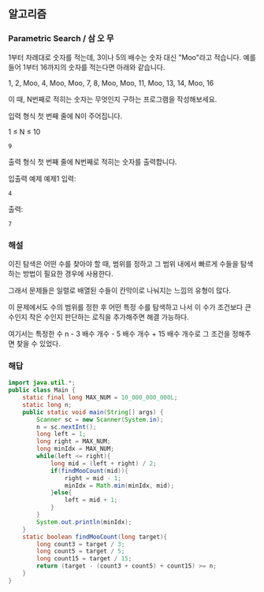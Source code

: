 ## 알고리즘

### Parametric Search / 삼 오 무

1부터 차례대로 숫자를 적는데, 3이나 5의 배수는 숫자 대신 "Moo"라고 적습니다. 예를 들어 1부터 16까지의 숫자를 적는다면 아래와 같습니다.

1, 2, Moo, 4, Moo, Moo, 7, 8, Moo, Moo, 11, Moo, 13, 14, Moo, 16

이 때, N번째로 적히는 숫자는 무엇인지 구하는 프로그램을 작성해보세요.

입력 형식
첫 번째 줄에 N이 주어집니다.

1 ≤ N ≤ 10 

```
9
```
 
출력 형식
첫 번째 줄에 N번째로 적히는 숫자를 출력합니다.

입출력 예제
예제1
입력:

```
4
```
출력:

```
7
```

### 해설

이진 탐색은 어떤 수를 찾아야 할 때, 범위를 정하고 그 범위 내에서 빠르게 수들을 탐색하는 방법이 필요한 경우에 사용한다.

그래서 문제들은 일렬로 배열된 수들이 칸막이로 나눠지는 느낌의 유형이 많다.

이 문제에서도 수의 범위를 정한 후 어떤 특정 수를 탐색하고 나서 이 수가 조건보다 큰 수인지 작은 수인지 판단하는 로직을 추가해주면 해결 가능하다.

여기서는 특정한 수 n - 3 배수 개수 - 5 배수 개수 + 15 배수 개수로 그 조건을 정해주면 찾을 수 있었다.

### 해답

```java
import java.util.*;
public class Main {
    static final long MAX_NUM = 10_000_000_000L;
    static long n;
    public static void main(String[] args) {
        Scanner sc = new Scanner(System.in);
        n = sc.nextInt();
        long left = 1;
        long right = MAX_NUM;
        long minIdx = MAX_NUM;
        while(left <= right){
            long mid = (left + right) / 2;
            if(findMooCount(mid)){
                right = mid - 1;
                minIdx = Math.min(minIdx, mid);
            }else{
                left = mid + 1;
            }
        }
        System.out.println(minIdx);
    }
    static boolean findMooCount(long target){
        long count3 = target / 3;
        long count5 = target / 5;
        long count15 = target / 15;
        return (target - (count3 + count5) + count15) >= n;
    }
}
```